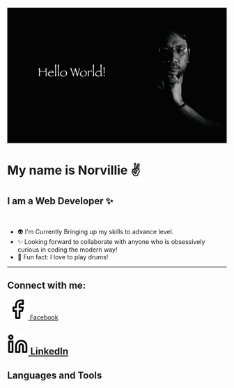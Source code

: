 ![Profile Picture](/assets//profile-pix.jpg)

# My name is Norvillie :v:

## I am a Web Developer :sparkles:

<br>

- :alien: I'm Currently Bringing up my skills to advance level.
- :sparkles: Looking forward to collaborate with anyone who is obsessively curious in coding the modern way! 
-  :drum: Fun fact: I love to play drums!

---

## **Connect with me:**

[ ![facebook](assets/facebook.svg) Facebook ](https://www.facebook.com/norvillie.villaruel)

[![LinkedIn](assets/linkedin.svg) LinkedIn](https://www.linkedin.com/in/norvillie-villaruel/) 
---

## **Languages and Tools**

